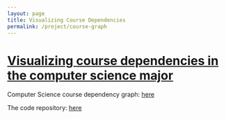 ```yaml
---
layout: page
title: Visualizing Course Dependencies
permalink: /project/course-graph
---
```


# [Visualizing course dependencies in the computer science major](/project/course-graph)

Computer Science course dependency graph: [here](/demos/course-graphs/cs-final-graph/index.html)

The code repository: [here](https://github.com/heyitsyurda/Forced-Graph-)